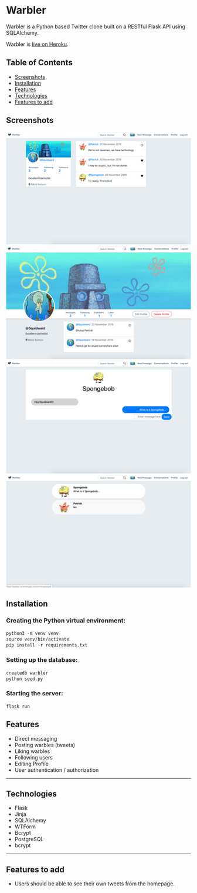 # Warbler

Warbler is a Python based Twitter clone built on a RESTful Flask API using SQLAlchemy. 

Warbler is [live on Heroku](https://warbler-ja.herokuapp.com/).

## Table of Contents
- [Screenshots](#screenshots)
- [Installation](#installation)
- [Features](#features)
- [Technologies](#technologies)
- [Features to add](#features-to-add)

## Screenshots

![Alt text](/static/images/warbler1.png?raw=true "Home")
![Alt text](/static/images/warbler2.png?raw=true "Profile")
![Alt text](/static/images/warbler3.png?raw=true "DM")
![Alt text](/static/images/warbler4.png?raw=true "Conversations")

## Installation
### Creating the Python virtual environment:  

```shell
python3 -m venv venv
source venv/bin/activate
pip install -r requirements.txt
```

### Setting up the database:

```shell
createdb warbler
python seed.py
```

### Starting the server:

```shell
flask run
```

## Features

- Direct messaging
- Posting warbles (tweets)
- Liking warbles
- Following users
- Editing Profile
- User authentication / authorization


---

## Technologies

- Flask
- Jinja
- SQLAlchemy
- WTForm
- Bcrypt
- PostgreSQL
- bcrypt

--- 

## Features to add

- Users should be able to see their own tweets from the homepage.
